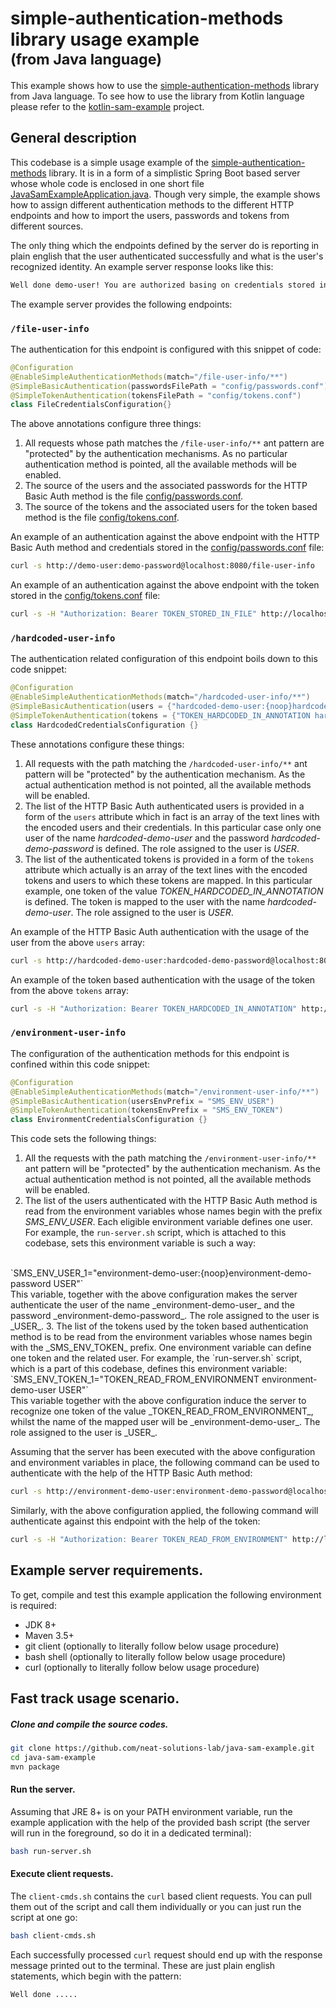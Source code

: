 # simple-authentication-methods library usage example<br/><small>(from Java language)</small>

This example shows how to use the 
[simple-authentication-methods](https://github.com/neat-solutions-lab/simple-authentication-methods) 
library from Java language. To see how to use the library from Kotlin language please refer to the
[kotlin-sam-example](https://github.com/neat-solutions-lab/kotlin-sam-example) project.

## General description

This codebase is a simple usage example of the 
[simple-authentication-methods](https://github.com/neat-solutions-lab/simple-authentication-methods) library.
It is in a form of a simplistic Spring Boot based server whose whole code is enclosed in one short file 
[JavaSamExampleApplication.java](src/main/java/nsl/sam/example/JavaSamExampleApplication.java). Though very simple,
the example shows how to assign different authentication methods to the different HTTP endpoints
and how to import the users, passwords and tokens from different sources.

The only thing which the endpoints defined by the server do is reporting in plain english that the user authenticated 
successfully and what is the user's recognized identity. An example server response looks like this:

```bash
Well done demo-user! You are authorized basing on credentials stored in file. Your roles are [ROLE_USER]
```
 
The example server provides the following endpoints:

### `/file-user-info`
The authentication for this endpoint is configured with this snippet of code:
```java
@Configuration
@EnableSimpleAuthenticationMethods(match="/file-user-info/**")
@SimpleBasicAuthentication(passwordsFilePath = "config/passwords.conf")
@SimpleTokenAuthentication(tokensFilePath = "config/tokens.conf")
class FileCredentialsConfiguration{}
```

The above annotations configure three things:
1. All requests whose path matches the `/file-user-info/**` ant pattern are "protected" by the authentication mechanisms.
As no particular authentication method is pointed, all the available methods will be enabled.
2. The source of the users and the associated passwords for the HTTP Basic Auth method is the file [config/passwords.conf](config/passwords.conf).
3. The source of the tokens and the associated users for the token based method is the file [config/tokens.conf](config/tokens.conf). 

An example of an authentication against the above endpoint with the HTTP Basic Auth method and credentials stored in the 
[config/passwords.conf](config/passwords.conf) file:

```bash
curl -s http://demo-user:demo-password@localhost:8080/file-user-info
```

An example of an authentication against the above endpoint with the token stored in the [config/tokens.conf](config/tokens.conf) file:

```bash
curl -s -H "Authorization: Bearer TOKEN_STORED_IN_FILE" http://localhost:8080/file-user-info
```

### `/hardcoded-user-info`
The authentication related configuration of this endpoint boils down to this code snippet:
```java
@Configuration
@EnableSimpleAuthenticationMethods(match="/hardcoded-user-info/**")
@SimpleBasicAuthentication(users = {"hardcoded-demo-user:{noop}hardcoded-demo-password USER"})
@SimpleTokenAuthentication(tokens = {"TOKEN_HARDCODED_IN_ANNOTATION hardcoded-demo-user USER"})
class HardcodedCredentialsConfiguration {}
```

These annotations configure these things:

1. All requests with the path matching the `/hardcoded-user-info/**` ant pattern 
will be "protected" by the authentication mechanism. As the actual authentication
method is not pointed, all the available methods will be enabled.
2. The list of the HTTP Basic Auth authenticated users is provided in a form of the `users` attribute which 
in fact is an array of the text lines with the encoded users and their credentials. 
In this particular case only one user of the name _hardcoded-demo-user_ and 
the password _hardcoded-demo-password_ is defined. The role assigned to the user is _USER_.
3. The list of the authenticated tokens is provided in a form of the `tokens` attribute which
actually is an array of the text lines with the encoded tokens and users to which these
tokens are mapped. In this particular example, one token of the value 
_TOKEN_HARDCODED_IN_ANNOTATION_ is defined. 
The token is mapped to the user with the name _hardcoded-demo-user_. The role assigned to the user is _USER_.

An example of the HTTP Basic Auth authentication with the usage of the user from the above
`users` array:

```bash
curl -s http://hardcoded-demo-user:hardcoded-demo-password@localhost:8080/hardcoded-user-info
```

An example of the token based authentication with the usage of the token from the above
`tokens` array:

```bash
curl -s -H "Authorization: Bearer TOKEN_HARDCODED_IN_ANNOTATION" http://localhost:8080/hardcoded-user-info
```

### `/environment-user-info`
The configuration of the authentication methods for this endpoint is confined within this code snippet:
```java
@Configuration
@EnableSimpleAuthenticationMethods(match="/environment-user-info/**")
@SimpleBasicAuthentication(usersEnvPrefix = "SMS_ENV_USER")
@SimpleTokenAuthentication(tokensEnvPrefix = "SMS_ENV_TOKEN")
class EnvironmentCredentialsConfiguration {}
```
This code sets the following things:

1. All the requests with the path matching the `/environment-user-info/**` ant pattern 
will be "protected" by the authentication mechanism. As the actual authentication
method is not pointed, all the available methods will be enabled.
2. The list of the users authenticated with the HTTP Basic Auth method is read from the environment variables whose names begin
with the prefix _SMS_ENV_USER_. Each eligible environment variable defines one user.
For example, the `run-server.sh` script, 
which is attached to this codebase, sets this environment variable is such a way:
<br/>
`SMS_ENV_USER_1="environment-demo-user:{noop}environment-demo-password USER"`
<br/>
This variable, together with the above configuration makes the server authenticate the user of the name
_environment-demo-user_ and the password _environment-demo-password_. The role assigned to the user is _USER_. 
3. The list of the tokens used by the token based authentication method is to be read from the
environment variables whose names begin with the _SMS_ENV_TOKEN_ prefix. One environment
variable can define one token and the related user. For example, the `run-server.sh` script, 
which is a part of this codebase, defines this environment variable:
<br/>
`SMS_ENV_TOKEN_1="TOKEN_READ_FROM_ENVIRONMENT environment-demo-user USER"`
<br/>
This variable together with the above configuration induce the server to recognize one token of the
value _TOKEN_READ_FROM_ENVIRONMENT_, whilst the name of the mapped user will be _environment-demo-user_.
The role assigned to the user is _USER_.

Assuming that the server has been executed with the above configuration and environment variables in place,
the following command can be used to authenticate with the help of the HTTP Basic Auth method:
```bash
curl -s http://environment-demo-user:environment-demo-password@localhost:8080/environment-user-info
```
Similarly, with the above configuration applied, the following command will authenticate against this endpoint 
with the help of the token:
```bash
curl -s -H "Authorization: Bearer TOKEN_READ_FROM_ENVIRONMENT" http://localhost:8080/environment-user-info
```

## Example server requirements.

To get, compile and test this example application the following environment is required:
* JDK 8+
* Maven 3.5+
* git client (optionally to literally follow below usage procedure)
* bash shell (optionally to literally follow below usage procedure)
* curl (optionally to literally follow below usage procedure)

## Fast track usage scenario.

##### Clone and compile the source codes.

```bash
git clone https://github.com/neat-solutions-lab/java-sam-example.git
cd java-sam-example
mvn package
```

#### Run the server.

Assuming that JRE 8+ is on your PATH environment variable, run the example application with the help of the provided bash script
(the server will run in the foreground, so do it in a dedicated terminal):

```bash
bash run-server.sh
```

#### Execute client requests.

The `client-cmds.sh` contains the `curl` based client requests. You can pull them out of the script and call
 them individually or you can just run the script at one go:

```bash
bash client-cmds.sh
```

Each successfully processed `curl` request should end up with the response message printed out to the terminal.
These are just plain english statements, which begin with the pattern:

```bash
Well done .....
``` 
